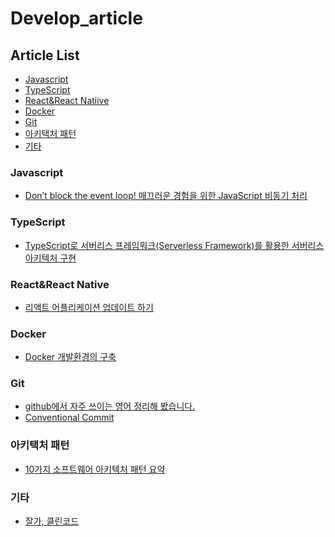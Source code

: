 
# Develop_article

## Article List
- [Javascript](#Javascript)
- [TypeScript](#TypeScript)
- [React&React Natiive](#React_RN)
- [Docker](#Docker)
- [Git](#Git)
- [아키택처 패턴](#Pattern)
- [기타](#etc)

<h3 id="Javascript">Javascript</h3>

- [Don’t block the event loop! 매끄러운 경험을 위한 JavaScript 비동기 처리](https://engineering.linecorp.com/ko/blog/dont-block-the-event-loop/?fbclid=IwAR1aBvoRrQW372ATQkL3sLtFQpW3qKRQWRNYCofU36oYnng17uAPCCqMmho)

<h3 id="TypeScript">TypeScript</h3>

  - [TypeScript로 서버리스 프레임워크(Serverless Framework)를 활용한 서버리스 아키텍처 구현](https://chaewonkong.github.io/posts/serverless-framework-typescript.html)
  
<h3 id="React_RN">React&React Native</h3>

  - [리액트 어플리케이션 업데이트 하기](https://seokjun.kim/how-to-update-your-react-application/)

<h3 id="Docker">Docker</h3>

  - [Docker 개발환경의 구축](https://brunch.co.kr/@sokoban/30#comment)

<h3 id="Git">Git</h3>

  - [github에서 자주 쓰이는 영어 정리해 봤습니다.](https://tagilog.tistory.com/588)
  - [Conventional Commit](https://www.conventionalcommits.org/en/v1.0.0/)

<h3 id="Pattern">아키택처 패턴</h3>

  - [10가지 소프트웨어 아키텍처 패턴 요약](https://mingrammer.com/translation-10-common-software-architectural-patterns-in-a-nutshell/)

<h3 id="etc">기타</h3>

  - [잘가, 클린코드](https://overreacted.io/ko/goodbye-clean-code/?fbclid=IwAR1OoRQfHG0700ygG-BmviLBcTHA5Jvwl7azTtQm__J5qQelzyWlDlFwpz0)
